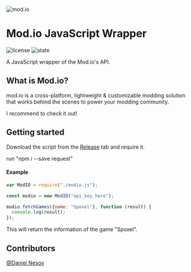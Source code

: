 ![mod.io](https://camo.githubusercontent.com/f66236072c6723d59617f821e9ec200e94696989/68747470733a2f2f7374617469632e6d6f642e696f2f76312f696d616765732f6272616e64696e672f6d6f64696f2d636f6c6f722d6461726b2e737667)
# Mod.io JavaScript Wrapper
![license](https://img.shields.io/badge/License-MIT-green.svg) ![state](https://img.shields.io/badge/State-WIP-red.svg)

A JavaScript wrapper of the Mod.io's API. 

## What is Mod.io?
mod.io is a cross-platform, lightweight & customizable modding solution that works behind the scenes to power your modding community.

I recommend to check it out!

## Getting started
Download the script from the [Release](https://github.com/dnesov/Mod.io-JS/releases) tab and require it.

run "npm i --save request"

#### Example
```js
var ModIO = require("./modio.js");

const modio = new ModIO("api_key_here");

modio.fetchGames({name: "Spoxel"}, function (result) {
  console.log(result);
});
```
This will return the information of the game "Spoxel".

## Contributors
[@Daniel Nesov](https://github.com/dnesov)
